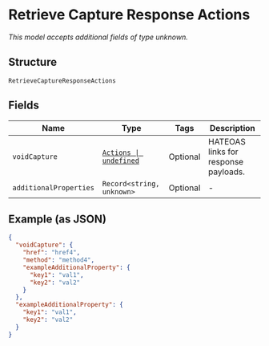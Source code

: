 
# Retrieve Capture Response Actions

*This model accepts additional fields of type unknown.*

## Structure

`RetrieveCaptureResponseActions`

## Fields

| Name | Type | Tags | Description |
|  --- | --- | --- | --- |
| `voidCapture` | [`Actions \| undefined`](../../doc/models/actions.md) | Optional | HATEOAS links for response payloads. |
| `additionalProperties` | `Record<string, unknown>` | Optional | - |

## Example (as JSON)

```json
{
  "voidCapture": {
    "href": "href4",
    "method": "method4",
    "exampleAdditionalProperty": {
      "key1": "val1",
      "key2": "val2"
    }
  },
  "exampleAdditionalProperty": {
    "key1": "val1",
    "key2": "val2"
  }
}
```

